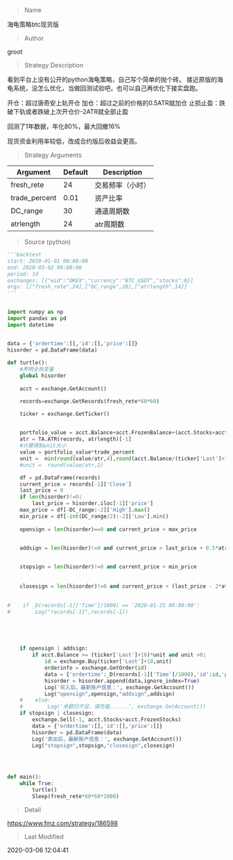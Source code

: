 
> Name

海龟策略btc现货版

> Author

groot

> Strategy Description

看到平台上没有公开的python海龟策略，自己写个简单的抛个砖。
接近原版的海龟系统，没怎么优化，当做回测试验吧，也可以自己再优化下接实盘跑。

开仓：超过唐奇安上轨开仓
加仓：超过之前的价格的0.5ATR就加仓
止损止盈：跌破下轨或者跌破上次开仓价-2ATR就全部止盈

回测了1年数据，年化80%，最大回撤16%

现货资金利用率较低，改成合约版后收益会更高。

> Strategy Arguments



|Argument|Default|Description|
|----|----|----|
|fresh_rete|24|交易频率（小时）|
|trade_percent|0.01|资产比率|
|DC_range|30|通道周期数|
|atrlength|24|atr周期数|


> Source (python)

``` python
'''backtest
start: 2019-01-01 00:00:00
end: 2020-03-02 00:00:00
period: 1d
exchanges: [{"eid":"OKEX","currency":"BTC_USDT","stocks":0}]
args: [["fresh_rete",24],["DC_range",20],["atrlength",14]]
'''


import numpy as np
import pandas as pd
import datetime


data = {'ordertime':[],'id':[],'price':[]}
hisorder = pd.DataFrame(data)
    
def turtle():
    #声明全局变量
    global hisorder
    
    acct = exchange.GetAccount()

    records=exchange.GetRecords(fresh_rete*60*60)

    ticker = exchange.GetTicker()
    

    portfolio_value = acct.Balance+acct.FrozenBalance+(acct.Stocks+acct.FrozenStocks)*records[-1]['Close']
    atr = TA.ATR(records, atrlength)[-1]
    #计算得到unit大小
    value = portfolio_value*trade_percent
    unit =  min(round(value/atr,4),round(acct.Balance/(ticker['Last']+100),4))
    #unit =  round(value/atr,2)

    df = pd.DataFrame(records)
    current_price = records[-1]['Close']
    last_price = 0
    if len(hisorder)!=0:
        last_price = hisorder.iloc[-1]['price']
    max_price = df[-DC_range:-2]['High'].max()
    min_price = df[-int(DC_range/2):-2]['Low'].min() 
    
    opensign = len(hisorder)==0 and current_price > max_price
    

    addsign = len(hisorder)!=0 and current_price > last_price + 0.5*atr


    stopsign = len(hisorder)!=0 and current_price < min_price
    
    
    closesign = len(hisorder)!=0 and current_price < (last_price - 2*atr)

    
#    if _D(records[-1]['Time']/1000) == '2020-01-25 00:00:00':
#        Log("records[-1]",records[-1])





    if opensign | addsign:
        if acct.Balance >= (ticker['Last']+10)*unit and unit >0:
            id = exchange.Buy(ticker['Last']+10,unit)
            orderinfo = exchange.GetOrder(id)
            data = {'ordertime':_D(records[-1]['Time']/1000),'id':id,'price':records[-1]['Close']}
            hisorder = hisorder.append(data,ignore_index=True)
            Log('买入后，最新账户信息：', exchange.GetAccount())
            Log("opensign",opensign,"addsign",addsign)
    #    else:
    #        Log('余额已不足，请充值......', exchange.GetAccount())
    if stopsign | closesign:
        exchange.Sell(-1, acct.Stocks+acct.FrozenStocks)
        data = {'ordertime':[],'id':[],'price':[]}
        hisorder = pd.DataFrame(data)
        Log('卖出后，最新账户信息：', exchange.GetAccount())
        Log("stopsign",stopsign,"closesign",closesign)

    

    
def main():
    while True:
        turtle()
        Sleep(fresh_rete*60*60*1000)        
```

> Detail

https://www.fmz.com/strategy/186598

> Last Modified

2020-03-06 12:04:41
